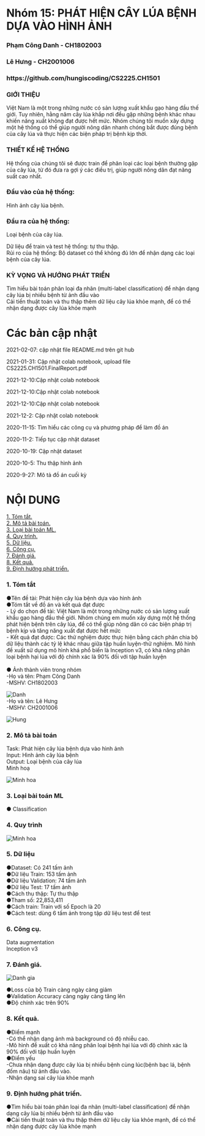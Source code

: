 # Nhóm 15: PHÁT HIỆN CÂY LÚA BỆNH DỰA VÀO HÌNH ẢNH
<h3> Phạm Công Danh - CH1802003 </h3>
<h3> Lê Hưng - CH2001006 </h3> 
<h3>  https://github.com/hungiscoding/CS2225.CH1501 </h3> 

<h3> GIỚI THIỆU </h3> 
Việt Nam là một trong những nước có sản lượng xuất khẩu gạo hàng đầu thế giới. Tuy nhiên, hằng năm cây lúa khắp nơi đều gặp những bệnh khác nhau khiến năng xuất không đạt được hết mức. Nhóm chúng tôi muốn xây dựng một hệ thống có thể giúp người nông dân nhanh chóng bắt được đúng bệnh của cây lúa và thực hiện các biện pháp trị bệnh kịp thời. 
<br />
<h3> THIẾT KẾ HỆ THỐNG </h3>
Hệ thống của chúng tôi sẽ được train để phân loại các loại bệnh thường gặp của cây lúa, từ đó đưa ra gợi ý các điều trị, giúp người nông dân đạt năng suất cao nhất.<br />

<h3>  Đầu vào của hệ thống: </h3> 
Hình ảnh cây lúa bệnh.<br />

<h3>  Đầu ra của hệ thống: </h3> 
Loại bệnh của cây lúa.<br />

Dữ liệu để train và test hệ thống: tự thu thập.<br />
Rủi ro của hệ thống: Bộ dataset có thể không đủ lớn để nhận dạng các loại bệnh của cây lúa.<br /> 

<h3>  KỲ VỌNG VÀ HƯỚNG PHÁT TRIỂN</h3> 
Tìm hiểu bài toán phân loại đa nhãn (multi-label classification) để nhận dạng cây lúa bị nhiều bệnh từ ảnh đầu vào<br /> 
Cải tiến thuật toán và thu thập thêm dữ liệu cây lúa khỏe mạnh, để có thể nhận dạng được cây lúa khỏe mạnh<br /> 

# Các bản cập nhật
2021-02-07: cập nhật file README.md trên git hub

2021-01-31: Cập nhật colab notebook, upload file CS2225.CH1501.FinalReport.pdf

2021-12-10:Cập nhật colab notebook

2021-12-10:Cập nhật colab notebook

2021-12-10:Cập nhật colab notebook

2021-12-2: Cập nhật colab notebook

2020-11-15: Tìm hiểu các công cụ và phương pháp để làm đồ án

2020-11-2: Tiếp tục cập nhật dataset

2020-10-19: Cập nhật dataset

2020-10-5: Thu thập hình ảnh 

2020-9-27: Mô tả đồ án cuối kỳ

# NỘI DUNG
[1. Tóm tắt.](https://github.com/pcdanh/CS2225.CH1501/blob/master/README.md#tomtat)<br />
[2. Mô tả bài toán.](https://github.com/pcdanh/CS2225.CH1501/blob/master/README.md#motabaitoan)<br />
[3. Loại bài toán ML.](https://github.com/pcdanh/CS2225.CH1501/blob/master/README.md#loaibaitoan)<br />
[4. Quy trình.](https://github.com/pcdanh/CS2225.CH1501/blob/master/README.md#quytrinh)<br />
[5. Dữ liệu.](https://github.com/pcdanh/CS2225.CH1501/blob/master/README.md#dulieu)<br />
[6. Công cụ.](https://github.com/pcdanh/CS2225.CH1501/blob/master/README.md#congcu)<br />
[7. Đánh giá.](https://github.com/pcdanh/CS2225.CH1501/blob/master/README.md#danhgia)<br />
[8. Kết quả.](https://github.com/pcdanh/CS2225.CH1501/blob/master/README.md#ketqua)<br />
[9. Định hướng phát triển.](https://github.com/pcdanh/CS2225.CH1501/blob/master/README.md#dinhhuongphattrien)<br />


<h3 id="tomtat">1. Tóm tắt</h3>
●Tên đề tài: Phát hiện cây lúa bệnh dựa vào hình ảnh<br />
●Tóm tắt về đồ án và kết quả đạt được<br />
- Lý do chọn đề tài: Việt Nam là một trong những nước có sản lượng xuất khẩu gạo hàng đầu thế giới. Nhóm chúng em muốn xây dựng một hệ thống phát hiện bệnh trên cây lúa, để có thể giúp nông dân có các biện pháp trị bệnh kịp và tăng năng xuất đạt được hết mức<br />
- Kết quả đạt được: Các thử nghiệm được thực hiện bằng cách phân chia bộ dữ liệu thành các tỷ lệ khác nhau giữa tập huấn luyện-thử nghiệm. Mô hình đề xuất sử dụng mô hình khá phổ biến là Inception v3, có khả năng phân loại bệnh hại lúa với độ chính xác là 90% đối với tập huấn luyện<br /><br />
● Ảnh thành viên trong nhóm<br />
-Họ và tên: Phạm Công Danh<br />
-MSHV: CH1802003

![Danh](https://github.com/pcdanh/image/blob/master/danh.jpg) <br>
-Họ và tên: Lê Hưng  <br />
-MSHV: CH2001006<br />

![Hung](https://github.com/pcdanh/image/blob/master/hung.jpg) <br>

<h3 id="motabaitoan">2. Mô tả bài toán</h3>
Task: Phát hiện cây lúa bệnh dựa vào hình ảnh<br>
Input:  Hình ảnh cây lúa bệnh<br>
Output: Loại bệnh của cây lúa<br>
Minh hoạ

![Minh hoa](https://github.com/pcdanh/image/blob/master/1.png) <br>

<h3 id="loaibaitoan">3. Loại bài toán ML</h3>
● Classification<br>
<h3 id="quytrinh">4. Quy trình</h3>

![Minh hoa](https://github.com/pcdanh/image/blob/master/2.png) <br>

<h3 id="dulieu">5. Dữ liệu</h3>
●Dataset: Có 241 tấm ảnh<br>
●Dữ liệu Train: 153 tấm ảnh<br>
●Dữ liệu Validation: 74 tấm ảnh<br>
●Dữ liệu Test: 17 tấm ảnh <br>
●Cách thu thập: Tự thu thập<br>
●Tham số: 22,853,411<br>
●Cách train: Train với số Epoch là 20<br>
●Cách test: dùng 6 tấm ảnh trong tập dữ liệu test để test<br>


<h3 id="congcu">6. Công cụ.</h3>
Data augmentation<br>
Inception v3<br>

<h3 id="danhgia">7. Đánh giá.</h3>

![Danh gia](https://github.com/pcdanh/image/blob/master/3.png) <br>

●Loss của bộ Train càng ngày càng giảm<br>
●Validation Accuracy càng ngày càng tăng lên<br>
●Độ chính xác trên 90%<br>

<h3 id="ketqua">8. Kết quả.</h3>
●Điểm mạnh<br>
-Có thể nhận dạng ảnh mà background có độ nhiễu cao.<br>
-Mô hình đề xuất có khả năng phân loại bệnh hại lúa với độ chính xác là 90% đối với tập huấn luyện<br>
●Điểm yếu<br>
-Chưa nhận dạng được cây lúa bị nhiều bệnh cùng lúc(bệnh bạc lá, bệnh đốm nâu) từ ảnh đầu vào.<br>
-Nhận dạng sai cây lúa khỏe mạnh <br>

<h3 id="dinhhuongphattrien">9. Định hướng phát triển.</h3>
●Tìm hiểu bài toán phân loại đa nhãn (multi-label classification) để nhận dạng cây lúa bị nhiều bệnh từ ảnh đầu vào<br>
●Cải tiến thuật toán và thu thập thêm dữ liệu cây lúa khỏe mạnh, để có thể nhận dạng được cây lúa khỏe mạnh<br>


